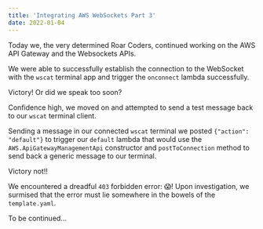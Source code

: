 ```yaml
---
title: 'Integrating AWS WebSockets Part 3'
date: 2022-01-04
---
```


Today we, the very determined Roar Coders, continued working on the AWS API Gateway and the Websockets APIs. 

We were able to successfully establish the connection to the WebSocket with the `wscat` terminal app and trigger the `onconnect` lambda successfully. 

Victory! Or did we speak too soon? 

Confidence high, we moved on and attempted to send a test message back to our `wscat` terminal client. 

Sending a message in our connected `wscat` terminal we posted `{"action": "default"}` to trigger our `default` lambda that would use the `AWS.ApiGatewayManagementApi` constructor and `postToConnection` method to send back a generic message to our terminal. 

Victory not!! 

We encountered a dreadful `403` forbidden error: 😱! Upon investigation, we surmised that the error must lie somewhere in the bowels of the `template.yaml`. 

To be continued...
